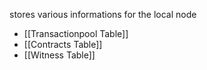 stores various informations for the local node

- [[Transactionpool Table]]
- [[Contracts Table]]
- [[Witness Table]]